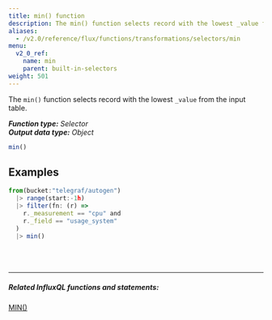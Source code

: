 ```yaml
---
title: min() function
description: The min() function selects record with the lowest _value from the input table.
aliases:
  - /v2.0/reference/flux/functions/transformations/selectors/min
menu:
  v2_0_ref:
    name: min
    parent: built-in-selectors
weight: 501
---
```


The `min()` function selects record with the lowest `_value` from the input table.

_**Function type:** Selector_  
_**Output data type:** Object_

```js
min()
```

## Examples
```js
from(bucket:"telegraf/autogen")
  |> range(start:-1h)
  |> filter(fn: (r) =>
    r._measurement == "cpu" and
    r._field == "usage_system"
  )
  |> min()
```

<hr style="margin-top:4rem"/>

##### Related InfluxQL functions and statements:
[MIN()](https://docs.influxdata.com/influxdb/latest/query_language/functions/#min)  
